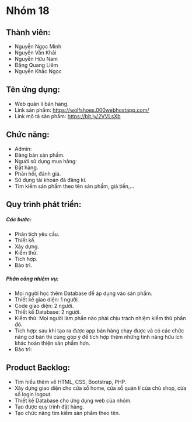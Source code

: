 # Nhóm 18
## Thành viên: 
 - Nguyễn Ngọc Minh
 - Nguyễn Văn Khải
 - Nguyễn Hữu Nam
 - Đặng Quang Liêm
 - Nguyễn Khắc Ngọc

## Tên ứng dụng:
 - Web quản lí bán hàng.
 - Link sản phẩm: https://wolfshoes.000webhostapp.com/
 - Link mô tả sản phẩm: https://bit.ly/2VVLsXb

## Chức năng:
- Admin:
 - Đăng bán sản phầm.
- Người sử dụng mua hàng:
 - Đặt hàng.
 - Phản hồi, đánh giá.
 - Sử dụng tài khoản đã đăng kí.
 - Tìm kiếm sản phẩm theo tên sản phẩm, giá tiền,...
  
## Quy trình phát triển:
##### Các bước:
 - Phân tích yêu cầu.
 - Thiết kế.
 - Xây dựng.
 - Kiểm thử.
 - Tích hợp.
 - Bảo trì.

##### Phân công nhiệm vụ:
 - Mọi người học thêm Database để áp dụng vào sản phẩm.
 - Thiết kế giao diện: 1 người.
 - Code giao diện: 2 người.
 - Thiết kế Database: 2 người.
 - Kiểm thử: Mọi người làm phần nào phải chịu trách nhiệm kiểm thử phần đó.
 - Tích hợp: sau khi tạo ra được app bán hàng chạy được và có các chức năng cơ bản thì cùng góp ý để tích hợp thêm những tính    năng hữu ích khác hoàn thiện sản phẩm hơn.
 - Bảo trì: 

## Product Backlog:
 - Tìm hiểu thêm về HTML, CSS, Bootstrap, PHP.
 - Xây dựng giao diện cho cửa sổ home, cửa sổ quản lí của chủ shop, cửa sổ login logout.
 - Thiết kế Database cho ứng dụng web của nhóm.
 - Tạo được quy trình đặt hàng.
 - Tạo chức năng tìm kiếm sản phẩm theo tên.


